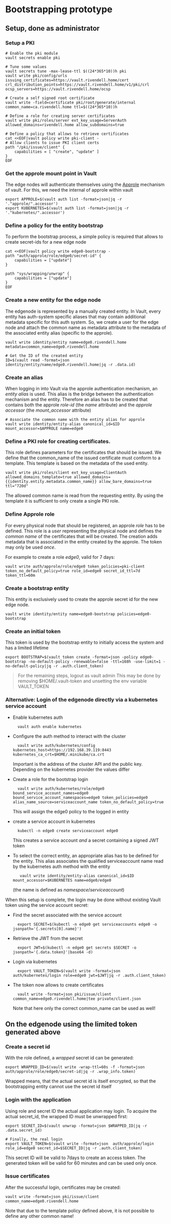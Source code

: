 # Bootstrapping prototype

## Setup, done as administrator

### Setup a PKI


    # Enable the pki module
    vault secrets enable pki

    # Tune some values
    vault secrets tune -max-lease-ttl $((24*365*10))h pki
    vault write pki/config/urls issuing_certificates=https://vault.rivendell.home/cert crl_distribution_points=https://vault.rivendell.home/v1/pki/crl ocsp_servers=https://vault.rivendell.home/ocsp

    # Create a self signed root certificate
    vault write -field=certificate pki/root/generate/internal common_name=ca.rivendell.home ttl=$((24*365*10))h

    # Define a role for creating server certificates
    vault write pki/roles/server ext_key_usage=ServerAuth allowed_domains=rivendell.home allow_subdomains=true

    # Define a policy that allows to retrieve certificates
    cat <<EOF|vault policy write pki-client -
    # Allow clients to issue PKI client certs
    path "/pki/issue/client" {
        capabilities = [ "create", "update" ]
    }
    EOF

 

### Get the approle mount point in Vault

The edge nodes will authenticate themselves using the [Approle](https://www.vaultproject.io/api-docs/auth/approle) mechanism of vault. For this, we need the internal of approle within vault

    export APPROLE=$(vault auth list -format=json|jq -r '."approle/".accessor')
    export KUBERNETES=$(vault auth list -format=json|jq -r '."kubernetes/".accessor')


### Define a policy for the entity bootstrap
To perform the bootstrap process, a simple policy is required that allows to create secret-ids for a new edge node

    cat <<EOF|vault policy write edge0-bootstrap -
    path "auth/approle/role/edge0/secret-id" {
        capabilities = ["update"]
    }

    path "sys/wrapping/unwrap" {
        capabilities = ["update"]
    }
    EOF



### Create a new entity for the edge node

The edgenode is represented by a manually created entity. In Vault, every entity has auth-system specific aliases that may contain additional metadata specific for this auth system. So, we
create a user for the edge node and attach the common name as metadata attribute to the metadata of the associated entity alias (specific to the approle).

    vault write identity/entity name=edge0.rivendell.home metadata=common_name=edge0.rivendell.home
    
    # Get the ID of the created entity
    ID=$(vault read -format=json identity/entity/name/edge0.rivendell.home|jq -r .data.id)

### Create an alias

When logging in into Vault via the approle authentication mechanism, an _entity alias_ is used. This alias is the bridge between the authentication mechanism and the entity. Therefore an alias has to be created that contains both the approle _role-id_ (the _name_ attribute) and the _approle accessor_ (the _mount_accessor_ attribute)

    # Associate the common name with the entity alias for approle
    vault write identity/entity-alias canonical_id=$ID mount_accessor=$APPROLE name=edge0



### Define a PKI role for creating certificates.
This  role defines parameters for the certificates that should be issued. We define that the common_name of the issued certificate must conform to a template. This template is based on the metadata of the used entity.

    vault write pki/roles/client ext_key_usage=ClientAuth allowed_domains_template=true allowed_domains={{identity.entity.metadata.common_name}} allow_bare_domains=true ttl="720d"

The allowed common name is read from the requesting entity. By using the template it is sufficient to only create a single PKI role.

### Define Approle role

For every physical node that should be registered, an approle _role_ has to be defined. This role is a _user_ representing the physical node and defines the _common name_ of the certificates that will be created. The creation adds metadata that is associated in the entity created by the approle. The token may only be used _once_.

For example to create a role _edge0_, valid for 7 days: 

    vault write auth/approle/role/edge0 token_policies=pki-client token_no_default_policy=true role_id=edge0 secret_id_ttl=7d token_ttl=60m



### Create a bootstrap entity

This entity is exclusively used to create the approle secret id for the new edge node.

    vault write identity/entity name=edge0-bootstrap policies=edge0-bootstrap

### Create an initial token

This token is used by the bootstrap entity to initially access the system and has a limited lifetime

    export BOOTSTRAP=$(vault token create -format=json -policy edge0-bootstrap -no-default-policy -renewable=false -ttl=168h -use-limit=1 -no-default-policy|jq -r .auth.client_token)

> For the remaining steps, logout as vault admin
> This may be done by removing $HOME/.vault-token and unsetting the env variable VAULT_TOKEN

### Alternative: Login of the edgenode directly via a kubernetes service account

* Enable kubernetes auth

        vault auth enable kubernetes

* Configure the auth method to interact with the cluster

        vault write auth/kubernetes/config kubernetes_host=https://192.168.39.119:8443 kubernetes_ca_crt=$HOME/.minikube/ca.crt

    Important is the address of the cluster API and the public key. Depending on the kubernetes provider the values differ

* Create a role for the bootstrap login

        vault write auth/kubernetes/role/edge0 bound_service_account_names=edge0 bound_service_account_namespaces=edge0 token_policies=edge0 alias_name_source=serviceaccount_name token_no_default_policy=true

    This will assign the edge0 policy to the logged in entity
* create a service account in kubernetes

        kubectl -n edge0 create serviceaccount edge0

    This creates a service account _and_ a secret containing a signed JWT token


* To select the correct entity, an appropriate alias has to be defined for the entity. This alias associates the qualified serviceaccount name read by the kubernetes auth method with the entity

         vault write identity/entity-alias canonical_id=$ID mount_accessor=$KUBERNETES name=edge0/edge0
    (the name is defined as _namespace_/_serviceaccount_)

When this setup is complete, the login may be done without existing Vault token using the service account secret:

* Find the secret associated with the service account

        export SECRET=$(kubectl -n edge0 get serviceaccounts edge0 -o jsonpath='{.secrets[0].name}')

* Retrieve the JWT from the secret

        export JWT=$(kubectl -n edge0 get secrets $SECRET -o jsonpath='{.data.token}'|base64 -d)

* Login via kubernetes

        export VAULT_TOKEN=$(vault write -format=json auth/kubernetes/login role=edge0 jwt=$JWT|jq -r .auth.client_token)

* The token now allows to create certificates

        vault write -format=json pki/issue/client common_name=edge0.rivendell.home|tee private/client.json
    Note that here only the correct common_name can be used as well!

## On the edgenode using the limited token generated above

### Create a secret id

With the role defined, a _wrapped_ secret id can be generated:

    export WRAPPED_ID=$(vault write -wrap-ttl=60s -f -format=json auth/approle/role/edge0/secret-id|jq -r .wrap_info.token)

Wrapped means, that the actual secret id is itself encrypted, so that the bootstrapping entity cannot use the secret id itself


### Login with the application

Using role and secret ID the actual application may login. To acquire the actual secret_id, the wrapped ID must be unwrapped first:

    export SECRET_ID=$(vault unwrap -format=json $WRAPPED_ID|jq -r .data.secret_id)

    # Finally, the real login
    export VAULT_TOKEN=$(vault write -format=json  auth/approle/login role_id=edge0 secret_id=$SECRET_ID|jq -r .auth.client_token) 

This secret ID will be valid to 7days to create an access token. The generated token will be valid for 60 minutes and can be used only once. 

### Issue certificates

After the successful login, certificates may be created:

    vault write -format=json pki/issue/client common_name=edge0.rivendell.home 

Note that due to the template policy defined above, it is not possible to define any other common name!

